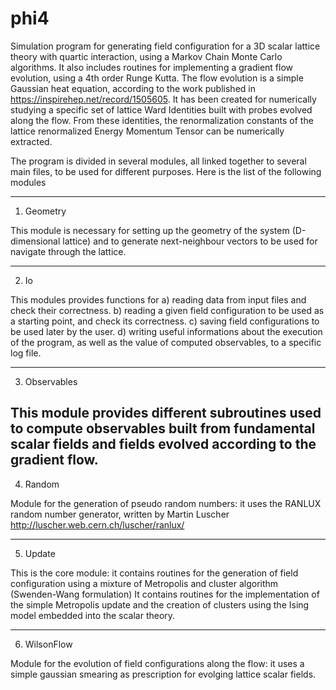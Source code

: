 # phi4
Simulation program for generating field configuration for a 3D scalar lattice theory with quartic interaction, using a Markov Chain Monte Carlo algorithms.
It also includes routines for implementing a gradient flow evolution, using a 4th order Runge Kutta.
The flow evolution is a simple Gaussian heat equation, according to the work published in https://inspirehep.net/record/1505605.
It has been created for numerically studying a specific set of lattice Ward Identities built with probes evolved along the flow. 
From these identities, the renormalization constants of the lattice renormalized Energy Momentum Tensor can be numerically extracted.

The program is divided in several modules, all linked together to several main files, to be used for different purposes.
Here is the list of the following modules

----------------------------------------------------------------------------------------------------------------------------

1) Geometry

This module is necessary for setting up the geometry of the system (D-dimensional lattice) and to generate next-neighbour     vectors to be used for navigate through the lattice.

----------------------------------------------------------------------------------------------------------------------------

2) Io
  
This modules provides functions for 
    a) reading data from input files and check their correctness.
    b) reading a given field configuration to be used as a starting point, and check its correctness.
    c) saving field configurations to be used later by the user.
    d) writing useful informations about the execution of the program, as well as the value of computed observables, to a specific log file.
    
 ----------------------------------------------------------------------------------------------------------------------------
 
3) Observables
 
This module provides different subroutines used to compute observables built from fundamental scalar fields and fields evolved according to the gradient flow.
 ----------------------------------------------------------------------------------------------------------------------------
 
4) Random
 
Module for the generation of pseudo random numbers: it uses the  RANLUX random number generator, written by Martin Luscher http://luscher.web.cern.ch/luscher/ranlux/
 
 ----------------------------------------------------------------------------------------------------------------------------

5) Update
  
This is the core module: it contains routines for the generation of field configuration using a mixture of Metropolis and cluster algorithm (Swenden-Wang formulation)
 It contains routines for the implementation of the simple Metropolis update and the creation of clusters using the Ising model embedded into the scalar theory.
 
----------------------------------------------------------------------------------------------------------------------------

6) WilsonFlow

Module for the evolution of field configurations along the flow: it uses a simple gaussian smearing as prescription for evolging lattice scalar fields.
